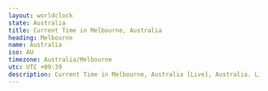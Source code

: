 ```yaml
---
layout: worldclock
state: Australia
title: Current Time in Melbourne, Australia
heading: Melbourne
name: Australia
iso: AU
timezone: Australia/Melbourne
utc: UTC +09:39
description: Current Time in Melbourne, Australia [Live], Australia. Live update now time in Melbourne, timezone Australia/Melbourne, UTC +09:39, Country ISO code & Current Local Time.
---
```


